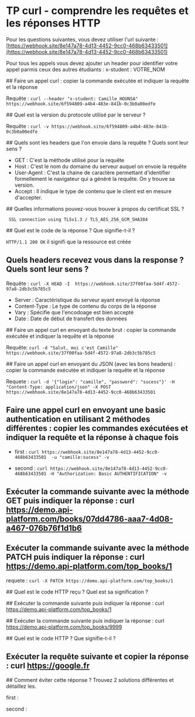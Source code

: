 # TP curl - comprendre les requêtes et les réponses HTTP

Pour les questions suivantes, vous devez utiliser l'url suivante : [https://webhook.site/8e147a78-4d13-4452-9cc0-468b63433501](https://webhook.site/8e147a78-4d13-4452-9cc0-468b63433501)

Pour tous les appels vous devez ajouter un header pour identifier votre appel parmis ceux des autres étudiants : x-student : VOTRE_NOM

## Faire un appel curl : copier la commande exécutée et indiquer la requête et la réponse

Requête : ```curl --header "x-student: Camille_HOUNSA" https://webhook.site/6f594809-a4b4-483e-841b-0c3b0a00edfe```


## Quel est la version du protocole utilisé par le serveur ?

Requête : ```curl -v https://webhook.site/6f594809-a4b4-483e-841b-0c3b0a00edfe```
<!--
le protocole utilisé est HTTP avec la version 1.1
-->

## Quels sont les headers que l'on envoie dans la requête ? Quels sont leur sens ?
<!--
GET /6f594809-a4b4-483e-841b-0c3b0a00edfe HTTP/1.1
> Host: webhook.site
> User-Agent: curl/7.74.0
> Accept: */*
> x-student: Camille_HOUNSA
-->

* GET : C'est la méthode utilisé pour la requête
* Host : C'est le nom du domaine du serveur auquel on envoie la requête
* User-Agent : C'est la chaine de caractère permettant d'identifier formellement le navigateur qui a généré la requête. On y trouve sa version.
* Accept : Il indique le type de contenu que le client est en mesure d'accepter.

## Quelles informations pouvez-vous trouver à propos du certificat SSL ?

``` SSL connection using TLSv1.3 / TLS_AES_256_GCM_SHA384```

## Quel est le code de la réponse ? Que signifie-t-il ?

``HTTP/1.1 200 OK`` il signifi que la ressource est créée

## Quels headers recevez vous dans la response ? Quels sont leur sens ?
Requête : ``curl -X HEAD -I  https://webhook.site/37f00faa-5d4f-4572-97a8-2db3c5b785c5``
<!--
HTTP/1.1 200 OK
Server: nginx
Content-Type: text/plain; charset=UTF-8
Vary: Accept-Encoding
X-Request-Id: 50901b90-0bc6-4a69-8226-09e0ff666a76
X-Token-Id: 37f00faa-5d4f-4572-97a8-2db3c5b785c5
Cache-Control: no-cache, private
Date: Thu, 06 Oct 2022 13:07:29 GMT
-->

* Server : Caractéristique du serveur ayant envoyé la réponse
* Content-Type : Le type de contenu du corps de la réponse
* Vary : Spécifie que l'encodoage est bien accepté
* Date : Date de début de transfert des données

## Faire un appel curl en envoyant du texte brut : copier la commande exécutée et indiquer la requête et la réponse

Requête: ```curl -d "Salut, moi c'est Camille" https://webhook.site/37f00faa-5d4f-4572-97a8-2db3c5b785c5```

## Faire un appel curl en envoyant du JSON (avec les bons headers) : copier la commande exécutée et indiquer la requête et la réponse

Requete : ```curl -d '{"login": "camille", "password": "sucess"}' -H "Content-Type: application/json" -X POST https://webhook.site/8e147a78-4d13-4452-9cc0-468b63433501```


## Faire une appel curl en envoyant une basic authentication en utilisant 2 méthodes différentes : copier les commandes exécutées et indiquer la requête et la réponse à chaque fois 

* first : ``curl https://webhook.site/8e147a78-4d13-4452-9cc0-468b63433501  -u "camille:sucess" -v``
<!--
SSL certificate verify ok.
* Server auth using Basic with user 'camille'
> GET /8e147a78-4d13-4452-9cc0-468b63433501 HTTP/1.1
> Host: webhook.site
> Authorization: Basic Y2FtaWxsZTpzdWNlc3M=
> User-Agent: curl/7.74.0
> Accept: */*
-->

* second : ``curl https://webhook.site/8e147a78-4d13-4452-9cc0-468b63433501 -H "Authorization: Basic AUTHENTIFICATION" -v``

<!--
 SSL certificate verify ok.
> GET /8e147a78-4d13-4452-9cc0-468b63433501 HTTP/1.1
> Host: webhook.site
> User-Agent: curl/7.74.0
> Accept: */*
> Authorization: Basic AUTHENTIFICATION
-->


## Exécuter la commande suivante avec la méthode GET puis indiquer la réponse : curl https://demo.api-platform.com/books/07dd4786-aaa7-4d08-a467-076b76f1d1b6 

<!--
curl: (6) Could not resolve host: GET
curl: (1) Protocol "s" not supported or disabled in libcurl
-->

## Exécuter la commande suivante avec la méthode PATCH  puis indiquer la réponse : curl https://demo.api-platform.com/top_books/1

requete : ``curl -X PATCH https://demo.api-platform.com/top_books/1``
<!--
<!DOCTYPE html>
<html>
<head>
    <meta charset="UTF-8" />
    <meta name="robots" content="noindex,nofollow,noarchive" />
    <title>An Error Occurred: Method Not Allowed</title>
    <style>body { background-color: #fff; color: #222; font: 16px/1.5 -apple-system, BlinkMacSystemFont, "Segoe UI", Roboto, "Helvetica Neue", Arial, sans-serif; margin: 0; }
.container { margin: 30px; max-width: 600px; }
h1 { color: #dc3545; font-size: 24px; }
h2 { font-size: 18px; }</style>
</head>
<body>
<div class="container">
    <h1>Oops! An Error Occurred</h1>
    <h2>The server returned a "405 Method Not Allowed".</h2>

    <p>
        Something is broken. Please let us know what you were doing when this error occurred.
        We will fix it as soon as possible. Sorry for any inconvenience caused.
    </p>
</div>
</body>
</html>
-->

## Quel est le code HTTP reçu ? Quel est sa signification ?

<!--
C'est une 405 pour Méthode non autorisée
-->


## Exécuter la commande suivante puis indiquer la réponse : curl https://demo.api-platform.com/top_books/1

<!--
{"@context":"\/contexts\/TopBook","@id":"\/top_books\/1","@type":"TopBook","id":1,"title":"Depuis l\u0027au-delà","author":"Werber Bernard","part":"","place":"F WER","borrowCount":9}
-->

## Exécuter la commande suivante puis indiquer la réponse : curl https://demo.api-platform.com/top_books/9999

<!--
{"@context":"\/contexts\/Error","@type":"hydra:Error","hydra:title":"An error occurred","hydra:description":"Not Found"}
-->

## Quel est le code HTTP ? Que signifie-t-il ?

<!--
Il s'agit d'une 404 page not found
-->

## Exécuter la requête suivante et copier la réponse : curl https://google.fr
<!--
<HTML><HEAD><meta http-equiv="content-type" content="text/html;charset=utf-8"> <TITLE>301 Moved</TITLE></HEAD><BODY> <H1>301 Moved</H1> The document has moved <A HREF="https://www.google.fr/">here</A>. </BODY></HTML>
>

## Quel est le code HTTP reçu ? Pouvez-vous expliquer cette réponse ?

<!--
Il s'agit d'une 301 pour redirection permanante
-->

## Comment éviter cette réponse ? Trouvez 2 solutions différentes et détaillez les.

first :
<!--
Pour annuler cette redirection, il faut supprimer le cache de la façon suivante :

- Cliquez sur le menu en haut à droite de Google Chrome puis sur "Paramètres".
- Dans la catégorie "Confidentialité", cliquez sur "Effacer les données de navigation...".
- Choisissez depuis quand est-ce que vous souhaitez que le cache soit effacé (depuis le moment où vous avez eu le problème pour la première fois), puis seléctionnez uniquement "Images et fichiers en cache"
-->

second :

<!--
Si vous utilisez le client FTP Transmit sous OSX, vous avez surement remarqué que les fichier .htaccess ne sont pas visibles dans la liste des fichiers de vos serveurs. Ces fichiers sont en effet cachés par défaut par l'application.
-->
